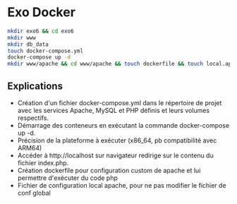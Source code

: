 
# Exo Docker


```bash
mkdir exo6 && cd exo6
mkdir www
mkdir db_data
touch docker-compose.yml
docker-compose up -d
mkdir www/apache && cd www/apache && touch dockerfile && touch local.apache.conf
```


## Explications

- Création d'un fichier docker-compose.yml dans le répertoire de projet avec les services Apache, MySQL et PHP définis et leurs volumes respectifs.
- Démarrage des conteneurs en exécutant la commande docker-compose up -d.
- Précision de la plateforme à exécuter (x86_64, pb compatibilité avec ARM64)
- Accéder à http://localhost sur navigateur redirige sur le contenu du fichier index.php.
- Création dockerfile pour configuration custom de apache et lui permettre d'exécuter du code php
- Fichier de configuration local apache, pour ne pas modifier le fichier de conf global
